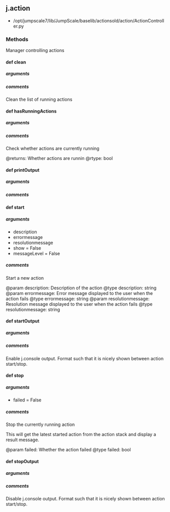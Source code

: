 ## j.action

- /opt/jumpscale7/lib/JumpScale/baselib/actionsold/action/ActionController.py

### Methods

Manager controlling actions

#### def clean 
##### arguments

##### comments

Clean the list of running actions

#### def hasRunningActions 
##### arguments

##### comments

Check whether actions are currently running

@returns: Whether actions are runnin
@rtype: bool

#### def printOutput 
##### arguments

##### comments

#### def start 
##### arguments

- description
- errormessage
- resolutionmessage
- show = False
- messageLevel = False

##### comments

Start a new action

@param description: Description of the action
@type description: string
@param errormessage: Error message displayed to the user when the action
                     fails
@type errormessage: string
@param resolutionmessage: Resolution message displayed to the user when
                          the action fails
@type resolutionmessage: string

#### def startOutput 
##### arguments

##### comments

Enable j.console output. Format such that it is nicely shown between action start/stop.

#### def stop 
##### arguments

- failed = False

##### comments

Stop the currently running action

This will get the latest started action from the action stack and
display a result message.

@param failed: Whether the action failed
@type failed: bool

#### def stopOutput 
##### arguments

##### comments

Disable j.console output. Format such that it is nicely shown between action start/stop.

